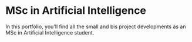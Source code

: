 # MSc in Artificial Intelligence

In this portfolio, you'll find all the small and bis project developments as an MSc in Artificial Intelligence student.
